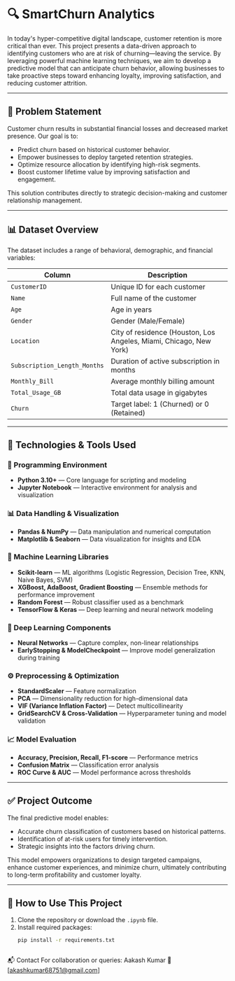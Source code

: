 # 🔍 SmartChurn Analytics

In today's hyper-competitive digital landscape, customer retention is more critical than ever. This project presents a data-driven approach to identifying customers who are at risk of churning—leaving the service. By leveraging powerful machine learning techniques, we aim to develop a predictive model that can anticipate churn behavior, allowing businesses to take proactive steps toward enhancing loyalty, improving satisfaction, and reducing customer attrition.

---

## 📌 Problem Statement

Customer churn results in substantial financial losses and decreased market presence. Our goal is to:
- Predict churn based on historical customer behavior.
- Empower businesses to deploy targeted retention strategies.
- Optimize resource allocation by identifying high-risk segments.
- Boost customer lifetime value by improving satisfaction and engagement.

This solution contributes directly to strategic decision-making and customer relationship management.

---

## 📊 Dataset Overview

The dataset includes a range of behavioral, demographic, and financial variables:

| Column                      | Description                                                                 |
|----------------------------|-----------------------------------------------------------------------------|
| `CustomerID`               | Unique ID for each customer                                                 |
| `Name`                     | Full name of the customer                                                   |
| `Age`                      | Age in years                                                                |
| `Gender`                   | Gender (Male/Female)                                                        |
| `Location`                 | City of residence (Houston, Los Angeles, Miami, Chicago, New York)         |
| `Subscription_Length_Months` | Duration of active subscription in months                             |
| `Monthly_Bill`             | Average monthly billing amount                                              |
| `Total_Usage_GB`           | Total data usage in gigabytes                                               |
| `Churn`                    | Target label: 1 (Churned) or 0 (Retained)                                  |

---

## 🧰 Technologies & Tools Used

### 📌 Programming Environment
- **Python 3.10+** — Core language for scripting and modeling
- **Jupyter Notebook** — Interactive environment for analysis and visualization

### 📊 Data Handling & Visualization
- **Pandas & NumPy** — Data manipulation and numerical computation
- **Matplotlib & Seaborn** — Data visualization for insights and EDA

### 🤖 Machine Learning Libraries
- **Scikit-learn** — ML algorithms (Logistic Regression, Decision Tree, KNN, Naive Bayes, SVM)
- **XGBoost, AdaBoost, Gradient Boosting** — Ensemble methods for performance improvement
- **Random Forest** — Robust classifier used as a benchmark
- **TensorFlow & Keras** — Deep learning and neural network modeling

### 🧠 Deep Learning Components
- **Neural Networks** — Capture complex, non-linear relationships
- **EarlyStopping & ModelCheckpoint** — Improve model generalization during training

### ⚙️ Preprocessing & Optimization
- **StandardScaler** — Feature normalization
- **PCA** — Dimensionality reduction for high-dimensional data
- **VIF (Variance Inflation Factor)** — Detect multicollinearity
- **GridSearchCV & Cross-Validation** — Hyperparameter tuning and model validation

### 📈 Model Evaluation
- **Accuracy, Precision, Recall, F1-score** — Performance metrics
- **Confusion Matrix** — Classification error analysis
- **ROC Curve & AUC** — Model performance across thresholds

---

## ✅ Project Outcome

The final predictive model enables:
- Accurate churn classification of customers based on historical patterns.
- Identification of at-risk users for timely intervention.
- Strategic insights into the factors driving churn.

This model empowers organizations to design targeted campaigns, enhance customer experiences, and minimize churn, ultimately contributing to long-term profitability and customer loyalty.

---

## 🚀 How to Use This Project

1. Clone the repository or download the `.ipynb` file.
2. Install required packages:
   ```bash
   pip install -r requirements.txt



📬 Contact
For collaboration or queries: Aakash Kumar 📧 [akashkumar68751@gmail.com]

